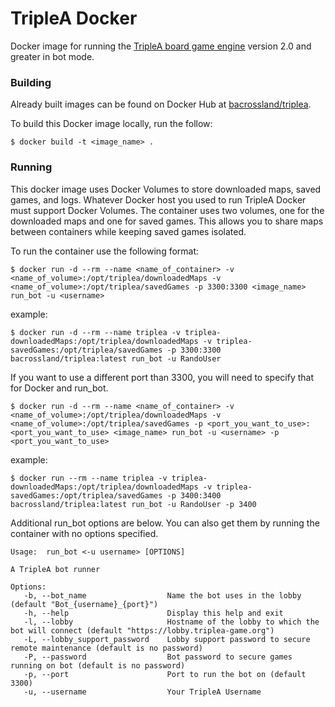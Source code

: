 # TripleA Docker
Docker image for running the [TripleA board game engine](https://triplea-game.org/) version 2.0 and greater in bot mode.

### Building
Already built images can be found on Docker Hub at [bacrossland/triplea](https://hub.docker.com/r/bacrossland/triplea).

To build this Docker image locally, run the follow:

`$ docker build -t <image_name> .`

### Running
This docker image uses Docker Volumes to store downloaded maps, saved games, and logs. Whatever Docker host you used to 
run TripleA Docker must support Docker Volumes. The container uses two volumes, one for the downloaded maps and one for
saved games. This allows you to share maps between containers while keeping saved games isolated.

To run the container use the following format:

`
$ docker run -d --rm --name <name_of_container> -v <name_of_volume>:/opt/triplea/downloadedMaps -v <name_of_volume>:/opt/triplea/savedGames -p 3300:3300 <image_name> run_bot -u <username>
`

example:

`
$ docker run -d --rm --name triplea -v triplea-downloadedMaps:/opt/triplea/downloadedMaps -v triplea-savedGames:/opt/triplea/savedGames -p 3300:3300 bacrossland/triplea:latest run_bot -u RandoUser
`

If you want to use a different port than 3300, you will need to specify that for Docker and run_bot.

`
$ docker run -d --rm --name <name_of_container> -v <name_of_volume>:/opt/triplea/downloadedMaps -v <name_of_volume>:/opt/triplea/savedGames -p <port_you_want_to_use>:<port_you_want_to_use> <image_name> run_bot -u <username> -p <port_you_want_to_use>
`

example:

`
$ docker run --rm --name triplea -v triplea-downloadedMaps:/opt/triplea/downloadedMaps -v triplea-savedGames:/opt/triplea/savedGames -p 3400:3400 bacrossland/triplea:latest run_bot -u RandoUser -p 3400
`

Additional run_bot options are below. You can also get them by running the container with no options specified.

```
Usage:  run_bot <-u username> [OPTIONS]

A TripleA bot runner

Options:
   -b, --bot_name                  Name the bot uses in the lobby (default "Bot_{username}_{port}")
   -h, --help                      Display this help and exit
   -l, --lobby                     Hostname of the lobby to which the bot will connect (default "https://lobby.triplea-game.org")
   -L, --lobby_support_password    Lobby support password to secure remote maintenance (default is no password)
   -P, --password                  Bot password to secure games running on bot (default is no password)
   -p, --port                      Port to run the bot on (default 3300)
   -u, --username                  Your TripleA Username
```